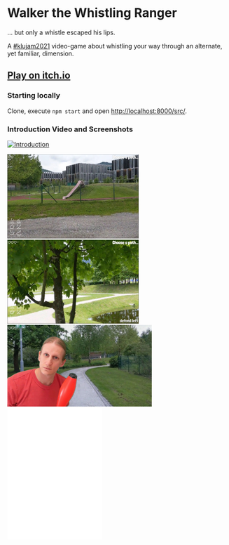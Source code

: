 # Walker the Whistling Ranger

... but only a whistle escaped his lips.

A [#klujam2021](https://itch.io/jam/8thklujam) video-game about whistling your way through an alternate, yet familiar, dimension.

## [Play on itch.io](https://dermotte.itch.io/walker-the-whistling-ranger)

### Starting locally

Clone, execute `npm start` and open [http://localhost:8000/src/](http://localhost:8000/src/).

### Introduction Video and Screenshots

[<img width="300" alt="Introduction" src="https://img.youtube.com/vi/XOrDCNnRBm4/hqdefault.jpg">](https://www.youtube.com/watch?v=XOrDCNnRBm4)

[<img width="300" alt="Screenshot 1" src="Images/1.jpg"/>](Images/1.jpg)
[<img width="300" alt="Screenshot 2" src="Images/2.jpg"/>](Images/2.jpg)
[<img width="330" alt="Screenshot 3" src="Images/3.jpg"/><br>](Images/3.jpg)
[<img height="300" alt="Screenshot 4" src="src/images/instructions.png"/>](src/images/instructions.png)
